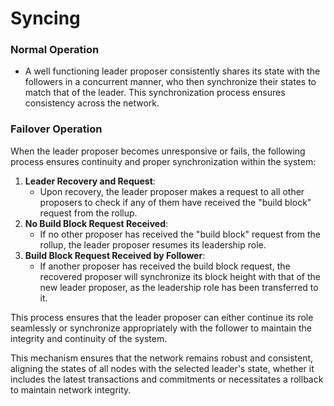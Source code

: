 # Syncing

### Normal Operation

* A well functioning leader proposer consistently shares its state with the followers in a concurrent manner, who then synchronize their states to match that of the leader. This synchronization process ensures consistency across the network.

### Failover Operation

When the leader proposer becomes unresponsive or fails, the following process ensures continuity and proper synchronization within the system:

1. **Leader Recovery and Request**:
   * Upon recovery, the leader proposer makes a request to all other proposers to check if any of them have received the "build block" request from the rollup.
2. **No Build Block Request Received**:
   * If no other proposer has received the "build block" request from the rollup, the leader proposer resumes its leadership role.
3. **Build Block Request Received by Follower**:
   * If another proposer has received the build block request, the recovered proposer will synchronize its block height with that of the new leader proposer, as the leadership role has been transferred to it.

This process ensures that the leader proposer can either continue its role seamlessly or synchronize appropriately with the follower to maintain the integrity and continuity of the system.

This mechanism ensures that the network remains robust and consistent, aligning the states of all nodes with the selected leader's state, whether it includes the latest transactions and commitments or necessitates a rollback to maintain network integrity.

